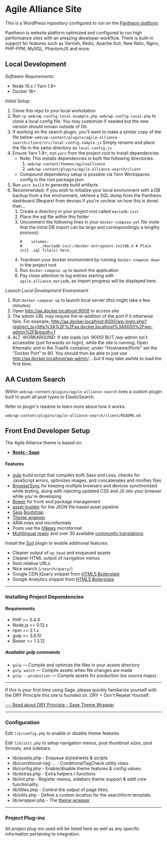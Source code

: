 # Agile Alliance Site

This is a WordPress repository configured to run on the [Pantheon platform](https://pantheon.io).

Pantheon is website platform optimized and configured to run high performance sites with an amazing developer workflow. There is built-in support for features such as Varnish, Redis, Apache Solr, New Relic, Nginx, PHP-FPM, MySQL, PhantomJS and more. 

## Local Development

*Software Requirements:*

* Node 10.x / Yarn 1.9+
* Docker 18+

*Initial Setup:*

1. Clone this repo to your local workstation
1. Run `cp web/wp-config-local.example.php web/wp-config-local.php` to clone a local
   config file. You may customize if needed but the new version should remain outside
   of Git.
1. If working on the search plugin, you'll want to make a similar copy of the file below:
   `web/wp-content/plugins/agile-alliance-search/client/src/local-config.sample.js`
   Simply rename and place the file in the same directory as `local-config.js` 
1. Ensure Yarn 1.9+, run `yarn` from the project root to install dependencies
   * Note: This installs dependencies in both the following directories:
     1. `web/wp-content/themes/agilealliance`
     1. `web/wp-content/plugins/agile-alliance-search/client`
   * Compound dependency setup is possible via Yarn Workspaces config in the root package.json
1. Run `yarn build` to generate build artifacts
1. Recommended: If you wish to initialize your local environment with a DB backup from a live
   environment, retrieve a SQL dump from the Pantheon dashboard (Request from devops if
   you're unclear on how this is done) then...
   1. Create a directory in your project root called `mariadb-init`
   1. Place the sql file within this folder
   1. Uncomment the following lines in your `docker-compose.yml` file (note that the initial DB import can be large and correspondingly a lengthy process):  
       ```
       #    volumes:
       #      - ./mariadb-init:/docker-entrypoint-initdb.d # Place init .sql file(s) here.
       ```
    1. Teardown your docker environment by running `docker-compose down` in the project root
    1. Run `docker-compose up` to launch the application
    1. Pay close attention to log entries starting with `agile_alliance_mariadb`, as import
       progress will be displayed here.

*Launch Local Development Environment*

1. Run `docker-compose up` to launch local server (this might take a few minutes)
1. Open http://aa.docker.localhost:9000 to access site
1. The admin URL may require the re-addition of the port if it otherwise fails. For example, http://aa.docker.localhost:9000/wp-login.php?redirect_to=http%3A%2F%2Faa.docker.localhost%3A9000%2Fwp-admin%2F&reauth=1
1. ALT. WORKAROUND: If site loads (on :9000) BUT /wp-admin isn't accessible (just forwards on login), while the site is running: Open Kitematic and in the Traefik container, under "Hostname/Ports" set the "Docker Port" to 80. You should then be able to just use http://aa.docker.localhost/wp-admin/ ...but it may take awhile to load the first time.

## AA Custom Search

Within `web/wp-content/plugins/agile-alliance-search` lives a custom plugin
built to push all post types to ElasticSearch. 

Refer to plugin's readme to learn more about how it works:

`web/wp-content/plugins/agile-alliance-search/client/README.md`

## Front End Developer Setup

The Agile Alliance theme is based on:
- [**Roots - Sage**](http://roots.io/sage)

#### Features
* [gulp](http://gulpjs.com/) build script that compiles both Sass and Less, checks for JavaScript errors, optimizes images, and concatenates and minifies files
* [BrowserSync](http://www.browsersync.io/) for keeping multiple browsers and devices synchronized while testing, along with injecting updated CSS and JS into your browser while you're developing
* [Bower](http://bower.io/) for front-end package management
* [asset-builder](https://github.com/austinpray/asset-builder) for the JSON file based asset pipeline
* [Sass](https://github.com/twbs/bootstrap-sass) [Bootstrap](http://getbootstrap.com/)
* [Theme wrapper](https://roots.io/sage/docs/theme-wrapper/)
* ARIA roles and microformats
* Posts use the [hNews](http://microformats.org/wiki/hnews) microformat
* [Multilingual ready](https://roots.io/wpml/) and over 30 available [community translations](https://github.com/roots/sage-translations)

Install the [Soil](https://github.com/roots/soil) plugin to enable additional features:

* Cleaner output of `wp_head` and enqueued assets
* Cleaner HTML output of navigation menus
* Root relative URLs
* Nice search (`/search/query/`)
* Google CDN jQuery snippet from [HTML5 Boilerplate](http://html5boilerplate.com/)
* Google Analytics snippet from [HTML5 Boilerplate](http://html5boilerplate.com/)

---
### Installing Project Dependencies

#### Requirements

- PHP >= 5.4.X
- Node.js >= 0.12.x
- npm >= 2.1.x
- gulp >= 3.8.10
- Bower >= 1.3.12

##### Available gulp commands

* `gulp` — Compile and optimize the files in your assets directory
* `gulp watch` — Compile assets when file changes are made
* `gulp --production` — Compile assets for production (no source maps).


----

If this is your first time using Sage, please quickly familiarize yourself with the DRY Principle this site is founded on.  DRY = Don't Repeat Yourself.

[---  Read about DRY Principle - Sage Theme Wrapper](https://roots.io/sage/docs/theme-wrapper/)

----
### Configuration

Edit `lib/config.php` to enable or disable theme features

Edit `lib/init.php` to setup navigation menus, post thumbnail sizes, post formats, and sidebars.

- lib/assets.php - Enqueue stylesheets & scripts
- lib/conditional-tag-... - ConditionalTagCheck utility class.
- lib/config.php - Enable/disable theme features & config values.
- lib/extras.php - Extra helpers / functions
- lib/init.php - Register menus, sidebars theme support & addl core functionality.
- lib/titles.php - Control the output of page titles.
- lib/utils.php - Define a custom location for the searchform template.
- lib/wrapper.php - The [theme wrapper](https://roots.io/sage/docs/theme-wrapper/)

---
### Project Plug-ins

All project plug-ins used will be listed here as well as any specific information pertaining to integration.
